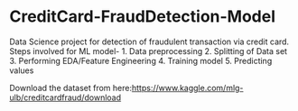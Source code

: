 # CreditCard-FraudDetection-Model

Data Science project for detection of fraudulent transaction via credit card.
Steps involved for ML model- 1. Data preprocessing 
                             2. Splitting of Data set
                             3. Performing EDA/Feature Engineering
                             4. Training model
                             5. Predicting values

Download the dataset from here:https://www.kaggle.com/mlg-ulb/creditcardfraud/download
